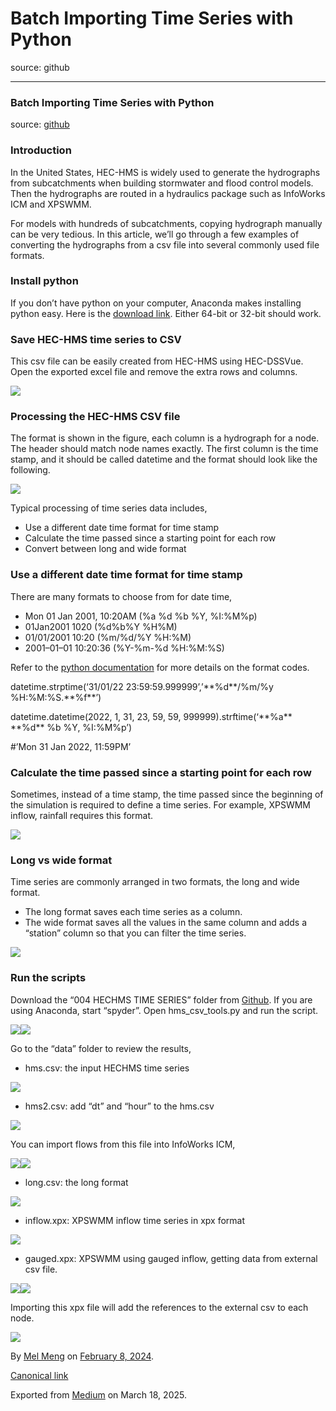 # Batch Importing Time Series with Python

source: github

---

### Batch Importing Time Series with Python

source: [github](https://github.com/innovyze/Open-Source-Support/tree/main/01%20InfoWorks%20ICM/03%20Python/004%20hechms%20time%20series)

### Introduction

In the United States, HEC-HMS is widely used to generate the hydrographs from subcatchments when building stormwater and flood control models. Then the hydrographs are routed in a hydraulics package such as InfoWorks ICM and XPSWMM.

For models with hundreds of subcatchments, copying hydrograph manually can be very tedious. In this article, we’ll go through a few examples of converting the hydrographs from a csv file into several commonly used file formats.

### Install python

If you don’t have python on your computer, Anaconda makes installing python easy. Here is the [download link](https://www.anaconda.com/products/individual#windows). Either 64-bit or 32-bit should work.

### Save HEC-HMS time series to CSV

This csv file can be easily created from HEC-HMS using HEC-DSSVue. Open the exported excel file and remove the extra rows and columns.

![](images\0_fEKxqd33Ii5l3LAw.png)

### Processing the HEC-HMS CSV file

The format is shown in the figure, each column is a hydrograph for a node. The header should match node names exactly. The first column is the time stamp, and it should be called datetime and the format should look like the following.

![](images\0_cjtelpewWlquliYh.png)

Typical processing of time series data includes,

* Use a different date time format for time stamp
* Calculate the time passed since a starting point for each row
* Convert between long and wide format

### Use a different date time format for time stamp

There are many formats to choose from for date time,

* Mon 01 Jan 2001, 10:20AM (%a %d %b %Y, %I:%M%p)
* 01Jan2001 1020 (%d%b%Y %H%M)
* 01/01/2001 10:20 (%m/%d/%Y %H:%M)
* 2001–01–01 10:20:36 (%Y-%m-%d %H:%M:%S)

Refer to the [python documentation](https://docs.python.org/3/library/datetime.html#strftime-strptime-behavior) for more details on the format codes.

datetime.strptime(‘31/01/22 23:59:59.999999’,’\*\*%d\*\*/%m/%y %H:%M:%S.\*\*%f\*\*’)

datetime.datetime(2022, 1, 31, 23, 59, 59, 999999).strftime(‘\*\*%a\*\* \*\*%d\*\* %b %Y, %I:%M%p’)

#’Mon 31 Jan 2022, 11:59PM’

### Calculate the time passed since a starting point for each row

Sometimes, instead of a time stamp, the time passed since the beginning of the simulation is required to define a time series. For example, XPSWMM inflow, rainfall requires this format.

![](images\0_ihVyn7pQllPv_MLi.png)

### Long vs wide format

Time series are commonly arranged in two formats, the long and wide format.

* The long format saves each time series as a column.
* The wide format saves all the values in the same column and adds a “station” column so that you can filter the time series.

![](images\0_fSPkE-oANB0MqQlb.png)

### Run the scripts

Download the “004 HECHMS TIME SERIES” folder from [Github](https://github.com/innovyze/Open-Source-Support/tree/main/01%20InfoWorks%20ICM/03%20Python/004%20hechms%20time%20series). If you are using Anaconda, start “spyder”. Open hms\_csv\_tools.py and run the script.

![](images\0_GCoDfPwjNuI4ZTrV.png)![](images\0_yMDIC0mAl8oglApl.png)

Go to the “data” folder to review the results,

* hms.csv: the input HECHMS time series

![](images\0_PU5MzrZvz_g8LdQD.png)

* hms2.csv: add “dt” and “hour” to the hms.csv

![](images\0_84zaPUK2sGxZX5XZ.png)

You can import flows from this file into InfoWorks ICM,

![](images\0_aeCffJcw3KFxsK4p.png)![](images\0_ycHEtfwVeab46LVU.png)

* long.csv: the long format

![](images\0_nziGq1X2c3bAZhKK.png)

* inflow.xpx: XPSWMM inflow time series in xpx format

![](images\0_Ot9ss0Oz1IbdC82V.png)

* gauged.xpx: XPSWMM using gauged inflow, getting data from external csv file.

![](images\0_r5fVnojHeA-Mwv1b.png)![](images\0_wV4vgDQxNNJ7gwXY.png)

Importing this xpx file will add the references to the external csv to each node.

![](images\0_pIsWM-s7VbiCuCQB.png)

By [Mel Meng](https://medium.com/@mel-meng-pe) on [February 8, 2024](https://medium.com/p/36fc27cb105d).

[Canonical link](https://medium.com/@mel-meng-pe/batch-importing-time-series-with-python-36fc27cb105d)

Exported from [Medium](https://medium.com) on March 18, 2025.